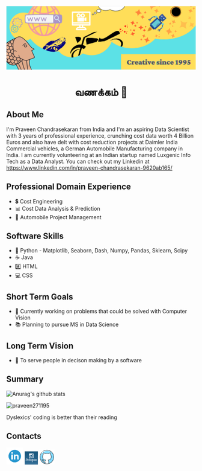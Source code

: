 ![Data Science and Engineering](https://github.com/Praveen271195/Praveen271195/blob/main/My%20banner.PNG)

<h1 align="center">வணக்கம் 🙏</h1>

## About Me

I'm Praveen Chandrasekaran from India and I'm an aspiring Data Scientist with 3 years of professional experience, crunching cost data worth 4 Billion Euros and also have delt with cost reduction projects at Daimler India Commercial vehicles, a German Automobile Manufacturing company in India. I am currently volunteering at an Indian startup named Luxgenic Info Tech as a Data Analyst. You can check out my Linkedin at https://www.linkedin.com/in/praveen-chandrasekaran-9620ab165/

## Professional Domain Experience

- 💲 Cost Engineering
- 📊 Cost Data Analysis & Prediction
- 🚛 Automobile Project Management

## Software Skills

- 🐍 Python - Matplotlib, Seaborn, Dash, Numpy, Pandas, Sklearn, Scipy 
- ☕ Java
- #️⃣ HTML 
- 💻 CSS

## Short Term Goals

- 🎦 Currently working on problems that could be solved with Computer Vision
- 📚 Planning to pursue MS in Data Science 

## Long Term Vision

- 🎯 To serve people in decison making by a software

## Summary

![Anurag's github stats](https://github-readme-stats.vercel.app/api?username=Praveen271195)

<p align="left"> <img src="https://komarev.com/ghpvc/?username=praveen271195&label=Profile%20views&color=0e75b6&style=flat" alt="praveen271195" /> </p>

Dyslexics' coding is better than their reading

## Contacts

[<img src='https://github.com/Praveen271195/Praveen271195/blob/main/linkedIn_logo.png' alt='linkedin' height='45'>](https://www.linkedin.com/in/praveen-chandrasekaran-9620ab165/)
[<img src='https://github.com/Praveen271195/Praveen271195/blob/main/instagram-icon.svg' alt='instagram' height='35'>](https://www.instagram.com/chandrasekaran_praveen/) 
[<img src='https://github.com/Praveen271195/Praveen271195/blob/main/logo_github.png' alt='github' height='40'>](https://github.com/Praveen271195)  
 
